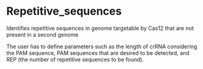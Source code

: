 # Repetitive_sequences
Identifies repetitive sequences in genome targetable by Cas12 that are not present in a second genome

The user has to define parameters such as the length of crRNA considering the PAM sequence, PAM sequences that are desired to be detected, and REP (the number of repetitive sequences to be found).
